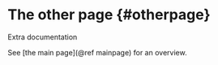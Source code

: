 The other page                         {#otherpage}
============

Extra documentation

See [the main page](@ref mainpage) for an overview.
